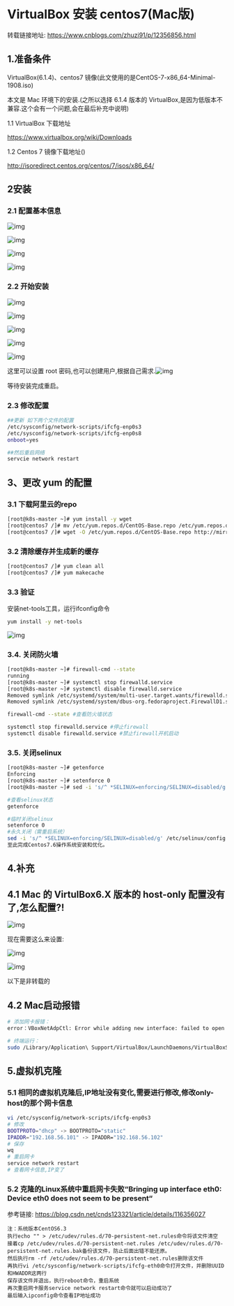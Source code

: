 # VirtualBox 安装 centos7(Mac版)

转载链接地址: https://www.cnblogs.com/zhuzi91/p/12356856.html

## 1.准备条件

VirtualBox(6.1.4)、centos7 镜像(此文使用的是CentOS-7-x86_64-Minimal-1908.iso) 

本文是 Mac 环境下的安装.(之所以选择 6.1.4 版本的 VirtualBox,是因为低版本不兼容.这个会有一个问题,会在最后补充中说明)

1.1 VirtualBox 下载地址

https://www.virtualbox.org/wiki/Downloads

1.2 Centos 7 镜像下载地址()

http://isoredirect.centos.org/centos/7/isos/x86_64/

## 2安装

### 2.1 配置基本信息

![img](http://sjluyi7xe.hd-bkt.clouddn.com/typora/974873-20200224140557089-1607215199.png)

![img](http://sjluyi7xe.hd-bkt.clouddn.com/typora/974873-20200224140707084-337668872.png)

![img](http://sjluyi7xe.hd-bkt.clouddn.com/typora/974873-20200224141502554-562592588.png)

![img](http://sjluyi7xe.hd-bkt.clouddn.com/typora/974873-20200224142335124-1983259468.png)

### 2.2 开始安装

![img](http://sjluyi7xe.hd-bkt.clouddn.com/typora/974873-20200224142615759-1912231763.png)

![img](http://sjluyi7xe.hd-bkt.clouddn.com/typora/974873-20200224142634192-1059826798.png)

![img](http://sjluyi7xe.hd-bkt.clouddn.com/typora/974873-20200224142748236-594176110.png)

![img](http://sjluyi7xe.hd-bkt.clouddn.com/typora/974873-20200224143020236-500707882.png)

 

![img](http://sjluyi7xe.hd-bkt.clouddn.com/typora/974873-20200224143140519-1359374616.png)

这里可以设置 root 密码,也可以创建用户,根据自己需求.![img](http://sjluyi7xe.hd-bkt.clouddn.com/typora/974873-20200224143659886-278513646.png)

等待安装完成重启。

### 2.3 修改配置

```sh
##更新 如下两个文件的配置
/etc/sysconfig/network-scripts/ifcfg-enp0s3
/etc/sysconfig/network-scripts/ifcfg-enp0s8
onboot=yes

##然后重启网络
servcie network restart
```

## 3、更改 yum 的配置

### 3.1 下载阿里云的repo

```sh
[root@k8s-master ~]# yum install -y wget  
[root@centos7 /]# mv /etc/yum.repos.d/CentOS-Base.repo /etc/yum.repos.d/CentOS-Base.repo.bak
[root@centos7 /]# wget -O /etc/yum.repos.d/CentOS-Base.repo http://mirrors.aliyun.com/repo/Centos-7.repo
```

### 3.2 清除缓存并生成新的缓存

```sh
[root@centos7 /]# yum clean all
[root@centos7 /]# yum makecache
```

### 3.3 验证

安装net-tools工具，运行ifconfig命令

```sh
yum install -y net-tools
```

![img](http://sjluyi7xe.hd-bkt.clouddn.com/typora/974873-20200224150118396-2101135565.png)

### 3.4. 关闭防火墙

```sh
[root@k8s-master ~]# firewall-cmd --state
running
[root@k8s-master ~]# systemctl stop firewalld.service
[root@k8s-master ~]# systemctl disable firewalld.service
Removed symlink /etc/systemd/system/multi-user.target.wants/firewalld.service.
Removed symlink /etc/systemd/system/dbus-org.fedoraproject.FirewallD1.service.

firewall-cmd --state #查看防火墙状态

systemctl stop firewalld.service #停止firewall
systemctl disable firewalld.service #禁止firewall开机启动
```

### 3.5. 关闭selinux

```sh
[root@k8s-master ~]# getenforce
Enforcing
[root@k8s-master ~]# setenforce 0
[root@k8s-master ~]# sed -i 's/^ *SELINUX=enforcing/SELINUX=disabled/g' /etc/selinux/config

#查看selinux状态
getenforce

#临时关闭selinux
setenforce 0 
#永久关闭（需重启系统）
sed -i 's/^ *SELINUX=enforcing/SELINUX=disabled/g' /etc/selinux/config 
至此完成Centos7.6操作系统安装和优化。
```

## 4.补充

## 4.1 Mac 的 VirtulBox6.X 版本的 host-only 配置没有了,怎么配置?!
![img](http://sjluyi7xe.hd-bkt.clouddn.com/typora/974873-20200224151346537-942249565.png)

现在需要这么来设置: 

![img](http://sjluyi7xe.hd-bkt.clouddn.com/typora/974873-20200224151010757-1597394246.png)

![img](http://sjluyi7xe.hd-bkt.clouddn.com/typora/974873-20200224151147152-1477825400.png)

以下是非转载的

## 4.2 Mac启动报错

```sh
# 添加网卡报错：
error：VBoxNetAdpCtl: Error while adding new interface: failed to open /dev/vboxnetctl: No such file or directory.
```

```sh
# 终端运行：
sudo /Library/Application\ Support/VirtualBox/LaunchDaemons/VirtualBoxStartup.sh restart
```

## 5.虚拟机克隆

### 5.1 相同的虚拟机克隆后,IP地址没有变化,需要进行修改,修改only-host的那个网卡信息

```sh
vi /etc/sysconfig/network-scripts/ifcfg-enp0s3
# 修改 
BOOTPROTO="dhcp" -> BOOTPROTO="static"
IPADDR="192.168.56.101" -> IPADDR="192.168.56.102"
# 保存 
wq
# 重启网卡
service network restart
# 查看网卡信息,IP变了
```

### 5.2 克隆的Linux系统中重启网卡失败“Bringing up interface eth0: Device eth0 does not seem to be present“

参考链接: https://blog.csdn.net/cnds123321/article/details/116356027

```
注：系统版本CentOS6.3
执行echo "" > /etc/udev/rules.d/70-persistent-net.rules命令将该文件清空
接着cp /etc/udev/rules.d/70-persistent-net.rules /etc/udev/rules.d/70-persistent-net.rules.bak备份该文件，防止后面出错不能还原。
然后执行rm -rf /etc/udev/rules.d/70-persistent-net.rules删除该文件
再执行vi /etc/sysconfig/network-scripts/ifcfg-eth0命令打开文件，并删除UUID和HWADDR这两行
保存该文件并退出，执行reboot命令，重启系统
再次重启网卡服务service network restart命令就可以启动成功了
最后输入ipconfig命令查看IP地址成功
```

